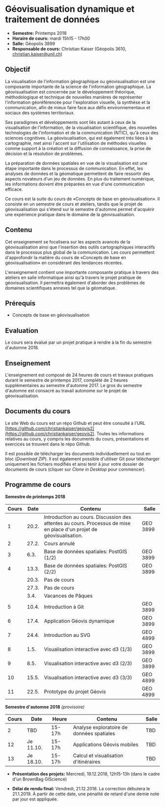 # Géovisualisation dynamique et traitement de données


- __Semestre:__ Printemps 2018
- __Horaire de cours:__ mardi 15h15 - 17h00
- __Salle:__ Géopolis 3899
- __Responsable de cours:__ Christian Kaiser (Géopolis 3610, [christian.kaiser@unil.ch](mailto:christian.kaiser@unil.ch))


## **Objectif**

La visualisation de l'information géographique ou géovisualisation est une composante importante de la science de l'information géographique. La géovisualisation est concernée par le développement théorique, méthodologique et technique de nouvelles manières de représenter l'information géoréférencée pour l'exploration visuelle, la synthèse et la communication, afin de mieux faire face aux défis environnementaux et sociaux des systèmes territoriaux.

Ses paradigmes et développements sont liés autant à ceux de la visualisation de l'information, de la visualisation scientifique, des nouvelles technologies de l'information et de la communication (NTIC), qu'à ceux des sciences cognitives. La géovisualisation, qui est également très liées à la cartographie, met ainsi l'accent sur l'utilisation de méthodes visuelles comme support à la création et la diffusion de connaissance, la prise de décision et la résolution de problèmes.

La préparation de données spatiales en vue de la visualisation est une étape importante dans le processus de communication. En effet, les analyses de données et la géomatique permettent de faire ressortir des aspects novateurs d'un jeu de données. En plus du traitement numérique, les informations doivent être préparées en vue d'une communication efficace.

Ce cours est la suite du cours de «Concepts de base en géovisualisation». Il consiste en un semestre de cours et ateliers, tandis que le projet de géovisualisation qui s'étend sur le semestre d'automne permet d'acquérir une expérience pratique dans le domaine de la géovisualisation.


## **Contenu**

Cet enseignement se focalisera sur les aspects avancés de la géovisualisation ainsi que l'insertion des outils cartographiques interactifs dans le processus plus global de la communication. Les cours permettent d'approfondir la matière du cours de «Concepts de base en géovisualisation» en considérant des tendances récentes.

L'enseignement contient une importante composante pratique à travers des ateliers en salle informatique ainsi qu'à travers le projet pratique de géovisualisation. Il permettra également d'aborder des problèmes de domaines scientifiques annexes tel que la géomatique.


## **Prérequis**

- Concepts de base en géovisualisation


## **Evaluation**

Le cours sera évalué par un projet pratique à rendre à la fin du semestre d'automne 2018.


## **Enseignement**

L'enseignement est composé de 24 heures de cours et travaux pratiques durant le semestre de printemps 2017, complété de 2 heures supplémentaires au semestre d'autonme 2017. Le gros du semestre d'automne est consacré au travail autonome sur le projet de géovisualisation.


## Documents du cours

Le site Web du cours est un répo Github et peut être consulté à l'URL [https://github.com/christiankaiser/geovis2](https://github.com/christiankaiser/geovis2). Toutes les informations relatives au cours, y compris les documents du cours, présentations et exercices se trouvent dans le répo Github.

Il est possible de télécharger les documents individuellement ou tout en bloc (*Download ZIP*). ll est également possible d'utiliser Git pour télécharger uniquement les fichiers modifiés et ainsi tenir à jour votre dossier de documents de cours (cliquer sur *Clone in Desktop* pour commencer).


## Programme de cours

**Semestre de printemps 2018**

| Cours | Date  | Contenu                                  | Salle |
| ----- | ----- | ---------------------------------------- | ----- |
| 1     | 20.2. | Introduction au cours. Discussion des attentes au cours. Processus de mise en place d'un projet de géovisualisation. | GEO 3899 |
| 2     | 27.2. | Cours annulé                             | 
| 3     | 6.3.  | Base de données spatiales: PostGIS (1/2) | GEO 3899 |
| 4     | 13.3. | Base de données spatiales: PostGIS (2/2) | GEO 3899 |
|       | 20.3. | Pas de cours                             |
|       | 27.3. | Pas de cours                             |
|       | 3.4.  | Vacances de Pâques                       |
| 5     | 10.4. | Introduction à Git                       | GEO 3899 |
| 6     | 17.4. | Application Géovis dynamique             | GEO 3899 |
| 7     | 24.4. | Introduction au SVG                      | GEO 4899 |
| 8     | 1.5.  | Visualisation interactive avec d3 (1/3)  | GEO 3899 |
| 9     | 8.5.  | Visualisation interactive avec d3 (2/3)  | GEO 3899 |
| 10    | 15.5. | Visualisation interactive avec d3 (3/3)  | GEO 4899 |
| 11    | 22.5. | Prototype du projet Géovis               | GEO 4899 |


**Semestre d'automne 2018** *(provisoire)*

| Cours | Date      | Heure  | Contenu                                   | Salle |
| ----- | --------- | ------ | ----------------------------------------- | ----- |
|  2    | TBD       | 15-17h | Analyse exploratoire de données spatiales | TBD   |
| 12    | Je 11.10. | 15-17h | Applications Géovis mobiles               | TBD   |
| 13    | Je 18.10. | 15-17h | Calcul et visualisation d'itinéraires     | TBD   |




- **Présentation des projets:**
  Mercredi, 19.12.2018, 12h15-13h (dans le cadre d'un BrownBag GIScience)

- **Délai de rendu final:**
  Vendredi, 21.12.2018. La correction débutera le 21.1.2019. À partir de cette date, une pénalité de retard d'une demie note par jour est appliquée.



